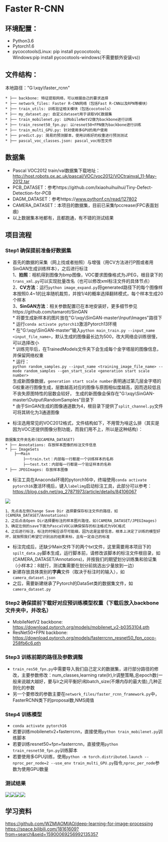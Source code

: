 # Faster R-CNN
## 环境配置：
* Python3.6
* Pytorch1.6
* pycocotools(Linux: pip install pycocotools;   
Windows:pip install pycocotools-windows(不需要额外安装vs))

## 文件结构：
本地路径："G:\xqy\faster_rcnn"
```
* ├── backbone: 特征提取网络，可以根据自己的要求选择
* ├── network_files: Faster R-CNN网络（包括Fast R-CNN以及RPN等模块）
* ├── train_utils: 训练验证相关模块（包括cocotools）
* ├── my_dataset.py: 自定义dataset用于读取VOC数据集
* ├── train_mobilenet.py: 以MobileNetV2做为backbone进行训练
* ├── train_resnet50_fpn.py: 以resnet50+FPN做为backbone进行训练
* ├── train_multi_GPU.py: 针对使用多GPU的用户使用
* ├── predict.py: 简易的预测脚本，使用训练好的权重进行预测测试
* ├── pascal_voc_classes.json: pascal_voc标签文件
```

## 数据集
* Pascal VOC2012 train/val数据集下载地址：http://host.robots.ox.ac.uk/pascal/VOC/voc2012/VOCtrainval_11-May-2012.tar
* PCB_DATASET：参考https://github.com/Ixiaohuihuihui/Tiny-Defect-Detection-for-PCB
* DAGM_DATASET：参考https://www.pythonf.cn/read/127802
* CAMERA_DATASET：本项目的数据集，目前已采集fpccrease(FPC表面划痕)
* 以上数据集本地都有，且都跑通，有不错的测试结果

## 项目流程

### Step1 确保提前准备好数据集
* 首先的数据的采集（网上找或者拍照）与增强（用CV方法进行P图或者用SinGAN生成训练样本），之后进行标注  
    1、**拍照**：相机得到图像为bmp图像，VOC要求图像格式为JPEG，根目录下的`trans_xml.py`可以实现批量改名（也可以修改xml标注文件的具体节点）  
    2、**CV方法**：运行`python image_expand.py`将generated路径下的每个图像样本按照0.4~1的比率随机裁剪，并按1/4的概率选择翻转模式，每个样本生成20个样本  
    3、**SinGAN方法**：相关参数配置已在本地安装好，更多细节参见https://github.com/tamarott/SinGAN  
        * 将要生成新样本的图片放在"G:\xqy\SinGAN-master\Input\Images"路径下  
        * 运行`conda activate pytorch13`激活Pytorch13环境  
        * 在"G:\xqy\SinGAN-master"输入`python main_train.py --input_name <input_file_name>`，默认生成的图像最长边为500，改大网络会训练很慢，可以选择改小  
        * 训练完毕后，在TrainedModels文件夹下会生成每个金字塔层的图像信息，并保留网络权重  
        * 运行：  
        `python random_samples.py --input_name <training_image_file_name> --mode random_samples --gen_start_scale <generation start scale number>`  
        生成新图像数据，`generation start scale number`表明通过第几层金字塔的G权重进行图像生成，层数越高对应的图像与原图相似度越高，因而选较低且不丧失原图特性的层数会较好，
        生成的新图像会保存在"G:\xqy\SinGAN-master\Output\RandomSamples"目录下  
        * 由于SinGAN生成的图像通道数为4，根目录下提供了`split_channel.py`文件可将其转化为3通道图像
        
* 标注选用常见的VOC2012格式，文件结构如下，不用管为啥这么排（其实是因为VOC还提供图像分割功能，而我们用不上，所以是这种结构）：  
```
数据集文件夹名称(如CAMERA_DATASET)
* ├── Annotations: 存放样本图像的标注文件信息
* ├── ImageSets
    ├──Main 
        ├──train.txt：内部每一行都是一个训练样本的名称
        ├──test.txt：内部每一行都是一个验证样本的名称
* ├── JPEGImages: 存放样本图像
```  
* 标注工具在Anaconda环境的pytorch16中，终端使用`conda activate pytorch16`激活环境后，键入`labelimg`启动标注工具，此部分可以参考：https://blog.csdn.net/qq_27871973/article/details/84106067

![](image/labelimg初始化界面.png)

    1、先点击左侧Change Save Dir 选择要保存标注文件的路径，如(CAMERA_DATASET/Annotations)  
    2、之后点击Open Dir选择要标注的样本图片路径，如(CAMERA_DATASET/JPEGImages)   
    3、确定左侧的save下面为PascalVOC以确保保存的标注格式为VOC格式  
    4、之后进行标注，标注的时候应该尽可能细，因为这是监督信息，根本上决定了训练的模型好坏，就按照我们希望它识别出的结果来标，且有一定自己的标准  

* 标注完成后，还缺少Main文件下的两个txt文件，这里需要用本项目下的`spilt_data.py`脚本生成，运行脚本前，请修改该脚本的标注文件根目录，如(CAMERA_DATASET/Annotations)，并按我们的期望划分训练集和验证集（小样本2：8就行，测试集需要在划分前挑选出少量放到一边）
* 新建存放具体类别的**字典**文件（取决于标注时的输入），如`camera_dataset.json`
* 之后，需要新建继承了Pytorch的DataSet类的数据集文件，如`camera_dataset.py`

### Step2 确保提前下载好对应预训练模型权重（下载后放入backbone文件夹中，并改名）
* MobileNetV2 backbone: https://download.pytorch.org/models/mobilenet_v2-b0353104.pth
* ResNet50+FPN backbone: https://download.pytorch.org/models/fasterrcnn_resnet50_fpn_coco-258fb6c6.pth

### Step3 训练前期的路径及参数调整
* `train_res50_fpn.py`中需要导入我们自己定义的数据集，进行部分路径的修改，主要参数修改：num_classes,learning rate(lr),lr调整策略,总epoch数(一般来说越大越好，要与lr之间平衡好)和batch_size(不爆内存的最大值),几种正则化的参数  
* 另一个要修改的参数主要在`network_files/faster_rcnn_framework.py`中，FasterRCNN类下的proposal数,NMS阈值

### Step4 训练模型
* `conda activate pytorch16`
* 若要训练mobilenetv2+fasterrcnn，直接使用`python train_mobilenet.py`训练脚本
* 若要训练resnet50+fpn+fasterrcnn，直接使用`python train_resnet50_fpn.py`训练脚本
* 若要使用多GPU训练，使用```python -m torch.distributed.launch --nproc_per_node=2 --use_env train_multi_GPU.py```指令,```nproc_per_node```参数为使用GPU数量

### 测试结果
![](image/mAP.png)![](image/loss_and_lr.png)![](image/fpccrease_test.jpg)![](image/fpccrease_test_result.jpg)


## 学习资料
https://github.com/WZMIAOMIAO/deep-learning-for-image-processing
https://space.bilibili.com/18161609?from=search&seid=15900069256992135357
